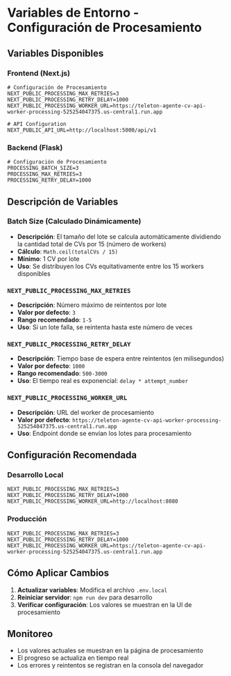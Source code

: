 # Variables de Entorno - Configuración de Procesamiento

## Variables Disponibles

### Frontend (Next.js)

```env
# Configuración de Procesamiento
NEXT_PUBLIC_PROCESSING_MAX_RETRIES=3
NEXT_PUBLIC_PROCESSING_RETRY_DELAY=1000
NEXT_PUBLIC_PROCESSING_WORKER_URL=https://teleton-agente-cv-api-worker-processing-525254047375.us-central1.run.app

# API Configuration
NEXT_PUBLIC_API_URL=http://localhost:5000/api/v1
```

### Backend (Flask)

```env
# Configuración de Procesamiento
PROCESSING_BATCH_SIZE=3
PROCESSING_MAX_RETRIES=3
PROCESSING_RETRY_DELAY=1000
```

## Descripción de Variables

### Batch Size (Calculado Dinámicamente)
- **Descripción**: El tamaño del lote se calcula automáticamente dividiendo la cantidad total de CVs por 15 (número de workers)
- **Cálculo**: `Math.ceil(totalCVs / 15)`
- **Mínimo**: 1 CV por lote
- **Uso**: Se distribuyen los CVs equitativamente entre los 15 workers disponibles

### `NEXT_PUBLIC_PROCESSING_MAX_RETRIES`
- **Descripción**: Número máximo de reintentos por lote
- **Valor por defecto**: `3`
- **Rango recomendado**: `1-5`
- **Uso**: Si un lote falla, se reintenta hasta este número de veces

### `NEXT_PUBLIC_PROCESSING_RETRY_DELAY`
- **Descripción**: Tiempo base de espera entre reintentos (en milisegundos)
- **Valor por defecto**: `1000`
- **Rango recomendado**: `500-3000`
- **Uso**: El tiempo real es exponencial: `delay * attempt_number`

### `NEXT_PUBLIC_PROCESSING_WORKER_URL`
- **Descripción**: URL del worker de procesamiento
- **Valor por defecto**: `https://teleton-agente-cv-api-worker-processing-525254047375.us-central1.run.app`
- **Uso**: Endpoint donde se envían los lotes para procesamiento

## Configuración Recomendada

### Desarrollo Local
```env
NEXT_PUBLIC_PROCESSING_MAX_RETRIES=3
NEXT_PUBLIC_PROCESSING_RETRY_DELAY=1000
NEXT_PUBLIC_PROCESSING_WORKER_URL=http://localhost:8080
```

### Producción
```env
NEXT_PUBLIC_PROCESSING_MAX_RETRIES=3
NEXT_PUBLIC_PROCESSING_RETRY_DELAY=1000
NEXT_PUBLIC_PROCESSING_WORKER_URL=https://teleton-agente-cv-api-worker-processing-525254047375.us-central1.run.app
```

## Cómo Aplicar Cambios

1. **Actualizar variables**: Modifica el archivo `.env.local`
2. **Reiniciar servidor**: `npm run dev` para desarrollo
3. **Verificar configuración**: Los valores se muestran en la UI de procesamiento

## Monitoreo

- Los valores actuales se muestran en la página de procesamiento
- El progreso se actualiza en tiempo real
- Los errores y reintentos se registran en la consola del navegador 